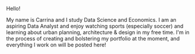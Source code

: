 Hello!

My name is Carrina and I study Data Science and Economics. I am an aspiring Data Analyst and enjoy watching sports (especially soccer) and 
learning about urban planning, architecture & design in my free time. I'm in the process of creating and bolstering my portfolio at the moment,
and everything I work on will be posted here!
